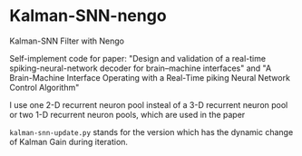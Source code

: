 # Kalman-SNN-nengo
Kalman-SNN Filter with Nengo

Self-implement code for paper: "Design and validation of a real-time spiking-neural-network decoder for brain–machine interfaces" and "A Brain-Machine Interface Operating with a Real-Time piking Neural Network Control Algorithm"

I use one 2-D recurrent neuron pool insteal of a 3-D recurrent neuron pool or two 1-D recurrent neuron pools, which are used in the paper

`kalman-snn-update.py` stands for the version which has the dynamic change of Kalman Gain during iteration.
